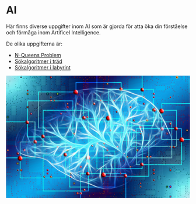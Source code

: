 # AI
Här finns diverse uppgifter inom AI som är gjorda för atta öka din förståelse och förmåga inom Artificel Intelligence.

De olika uppgifterna är:
- [N-Queens Problem](https://github.com/abbjoafli/AI/blob/master/NQueens.md)
- [Sökalgoritmer i träd](https://github.com/abbjoafli/AI/blob/master/Sokalgoritmertrad.md)
- [Sökalgoritmer i labyrint](https://github.com/abbjoafli/AI/blob/master/Sokalgoritmerlabyrint.md)

![AI](https://github.com/abbjoafli/AI/blob/master/img/aibrain.jpg)